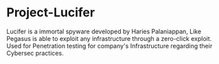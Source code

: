 # Project-Lucifer
Lucifer is a immortal spyware developed by Haries Palaniappan, Like Pegasus is able to exploit any infrastructure through a zero-click exploit. Used for Penetration testing for company's Infrastructure regarding their Cybersec practices.
